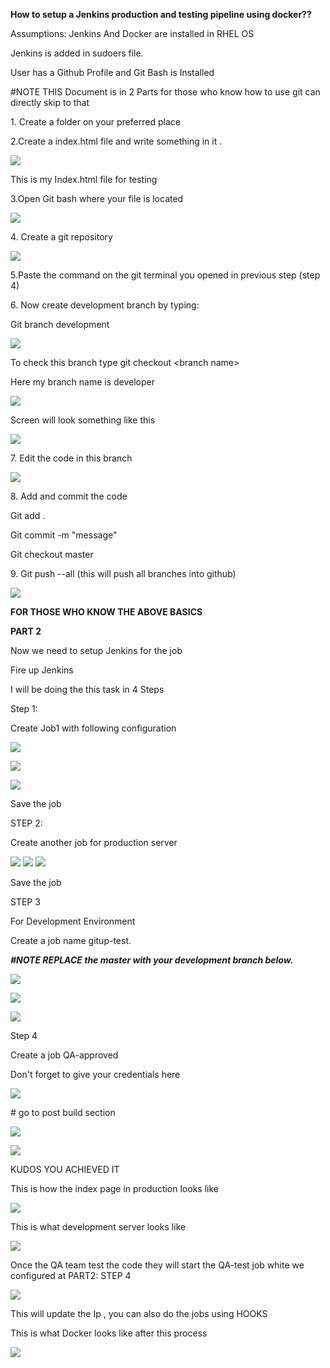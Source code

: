 **How to setup a Jenkins production and testing pipeline using
docker??**

Assumptions: Jenkins And Docker are installed in RHEL OS

Jenkins is added in sudoers file.

User has a Github Profile and Git Bash is Installed

\#NOTE THIS Document is in 2 Parts for those who know how to use git can
directly skip to that

1\. Create a folder on your preferred place

2.Create a index.html file and write something in it .

![](./myMediaFolder/media/image1.png)

This is my Index.html file for testing

3.Open Git bash where your file is located

![](./myMediaFolder/media/image2.png)

4\. Create a git repository

![](./myMediaFolder/media/image3.png)

5.Paste the command on the git terminal you opened in previous step
(step 4)

6\. Now create development branch by typing:

Git branch development

![](./myMediaFolder/media/image4.png)

To check this branch type git checkout \<branch name\>

Here my branch name is developer

![](./myMediaFolder/media/image5.png)

Screen will look something like this

![](./myMediaFolder/media/image6.png)

7\. Edit the code in this branch

![](./myMediaFolder/media/image7.png)

8\. Add and commit the code

Git add .

Git commit -m "message"

Git checkout master

9\. Git push --all (this will push all branches into github)

![](./myMediaFolder/media/image8.png)

**FOR THOSE WHO KNOW THE ABOVE BASICS**

**PART 2**

Now we need to setup Jenkins for the job

Fire up Jenkins

I will be doing the this task in 4 Steps

Step 1:

Create Job1 with following configuration

![](./myMediaFolder/media/image9.png)

![](./myMediaFolder/media/image10.png)

![](./myMediaFolder/media/image11.png)

Save the job

STEP 2:

Create another job for production server

![](./myMediaFolder/media/image9.png)
![](./myMediaFolder/media/image12.png)
![](./myMediaFolder/media/image13.png)

Save the job

STEP 3

For Development Environment

Create a job name gitup-test.

***\#NOTE REPLACE the master with your development branch below.***

![](./myMediaFolder/media/image9.png)

![](./myMediaFolder/media/image10.png)

![](./myMediaFolder/media/image14.png)

Step 4

Create a job QA-approved

Don't forget to give your credentials here

![](./myMediaFolder/media/image15.png)

\# go to post build section

![](./myMediaFolder/media/image16.png)

![](./myMediaFolder/media/image17.png)

KUDOS YOU ACHIEVED IT

This is how the index page in production looks like

![](./myMediaFolder/media/image18.png)

This is what development server looks like

![](./myMediaFolder/media/image19.png)

Once the QA team test the code they will start the QA-test job white we
configured at PART2: STEP 4

![](./myMediaFolder/media/image20.png)

This will update the Ip , you can also do the jobs using HOOKS

This is what Docker looks like after this process

![](./myMediaFolder/media/image21.png)

